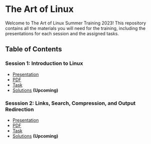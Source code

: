 # The Art of Linux

Welcome to The Art of Linux Summer Training 2023! This repository contains all the materials you will need for the training, including the presentations for each session and the assigned tasks. 

## Table of Contents

### Session 1: Introduction to Linux

- [Presentation](https://docs.google.com/presentation/d/1pJOu4AjdnAeFMqPGfYW4uaYPFiBUgfRmcei7-JBS70c/edit?usp=sharing)
- [PDF](Session1/Session1.pdf)
- [Task](Session1/README.md)
- [Solutions]() **(Upcoming)**


### Sesssion 2: Links, Search, Compression, and Output Redirection

- [Presentation](https://docs.google.com/presentation/d/1mBhec4oLBWfpzH15E12YuR_c06YrbtYvM_JOwIp50KA/edit?usp=sharing)
- [PDF](Session2/Session2.pdf)
- [Task](Session2/README.md)
- [Solutions]() **(Upcoming)**